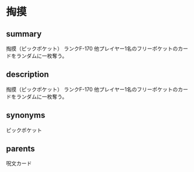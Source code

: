 # 掏摸

## summary
掏摸（ピックポケット）
ランクF-170
他プレイヤー1名のフリーポケットのカードをランダムに一枚奪う。
## description
掏摸（ピックポケット）
ランクF-170
他プレイヤー1名のフリーポケットのカードをランダムに一枚奪う。
## synonyms
ピックポケット
## parents
呪文カード
